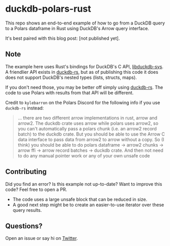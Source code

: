 # duckdb-polars-rust

This repo shows an end-to-end example of how to go from a DuckDB query
to a Polars dataframe in Rust using DuckDB's Arrow query interface.

It's best paired with this blog post: [not published yet].

## Note

The example here uses Rust's bindings for DuckDB's C API,  [libduckdb-sys](https://lib.rs/crates/libduckdb-sys). A friendlier API exists in [duckdb-rs](https://crates.io/crates/duckdb),
but as of publishing this code it does does not support DuckDB's nested types (lists, structs, maps).

If you don't need those, you may be better off simply using [duckdb-rs](https://crates.io/crates/duckdb). The code to use Polars with results from that API will be different.

Credit to `kylebarron` on the Polars Discord for the following info if you use `duckdb-rs` instead:

> ... there are two different arrow implementations in rust, arrow and arrow2. The duckdb crate uses arrow while polars uses arrow2, so you can't automatically pass a polars chunk (i.e. an arrow2 record batch) to the duckdb crate. But you should be able to use the Arrow C data interface to pass data from arrow2 to arrow without a copy. So (I think) you should be able to do polars dataframe -> arrow2 chunks -> arrow ffi -> arrow record batches -> duckdb crate. And then not need to do any manual pointer work or any of your own unsafe code

## Contributing

Did you find an error? Is this example not up-to-date? Want to improve this code? Feel free to open a PR.

* The code uses a large unsafe block that can be reduced in size.
* A good next step might be to create an easier-to-use iterator over these query results.

## Questions?

Open an issue or say hi on [Twitter](https//www.twitter.com).

